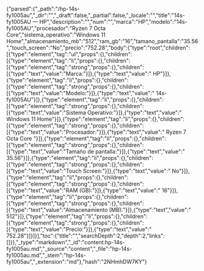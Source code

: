 {"parsed":{"_path":"/hp-14s-fy1005au","_dir":"","_draft":false,"_partial":false,"_locale":"","title":"14s-fy1005AU — HP","description":"","num":"","marca":"HP","modelo":"14s-fy1005AU","procesador":"Ryzen 7 Octa Core","sistema_operativo":"Windows 11 Home","almacenamiento_mb":"512","ram_gb":"16","tamano_pantalla":"35.56","touch_screen":"No","precio":"752.28","body":{"type":"root","children":[{"type":"element","tag":"ul","props":{},"children":[{"type":"element","tag":"li","props":{},"children":[{"type":"element","tag":"strong","props":{},"children":[{"type":"text","value":"Marca:"}]},{"type":"text","value":" HP"}]},{"type":"element","tag":"li","props":{},"children":[{"type":"element","tag":"strong","props":{},"children":[{"type":"text","value":"Modelo:"}]},{"type":"text","value":" 14s-fy1005AU"}]},{"type":"element","tag":"li","props":{},"children":[{"type":"element","tag":"strong","props":{},"children":[{"type":"text","value":"Sistema Operativo:"}]},{"type":"text","value":" Windows 11 Home"}]},{"type":"element","tag":"li","props":{},"children":[{"type":"element","tag":"strong","props":{},"children":[{"type":"text","value":"Procesador:"}]},{"type":"text","value":" Ryzen 7 Octa Core "}]},{"type":"element","tag":"li","props":{},"children":[{"type":"element","tag":"strong","props":{},"children":[{"type":"text","value":"Tamaño de pantalla:"}]},{"type":"text","value":" 35.56"}]},{"type":"element","tag":"li","props":{},"children":[{"type":"element","tag":"strong","props":{},"children":[{"type":"text","value":"Touch Screen:"}]},{"type":"text","value":" No"}]},{"type":"element","tag":"li","props":{},"children":[{"type":"element","tag":"strong","props":{},"children":[{"type":"text","value":"RAM (GB):"}]},{"type":"text","value":" 16"}]},{"type":"element","tag":"li","props":{},"children":[{"type":"element","tag":"strong","props":{},"children":[{"type":"text","value":"Almacenamiento (MB):"}]},{"type":"text","value":" 512"}]},{"type":"element","tag":"li","props":{},"children":[{"type":"element","tag":"strong","props":{},"children":[{"type":"text","value":"Precio:"}]},{"type":"text","value":" 752.28"}]}]}],"toc":{"title":"","searchDepth":2,"depth":2,"links":[]}},"_type":"markdown","_id":"content:hp-14s-fy1005au.md","_source":"content","_file":"hp-14s-fy1005au.md","_stem":"hp-14s-fy1005au","_extension":"md"},"hash":"2NHmhDW7KY"}